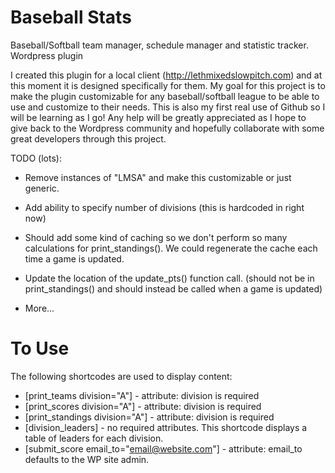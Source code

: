 Baseball Stats
==============

Baseball/Softball team manager, schedule manager and statistic tracker. Wordpress plugin

I created this plugin for a local client (http://lethmixedslowpitch.com) and at this moment it is designed specifically for them. My goal for this project is to make the plugin customizable for any baseball/softball league to be able to use and customize to their needs. This is also my first real use of Github so I will be learning as I go! Any help will be greatly appreciated as I hope to give back to the Wordpress community and hopefully collaborate with some great developers through this project.

TODO (lots):

* Remove instances of "LMSA" and make this customizable or just generic.
* Add ability to specify number of divisions (this is hardcoded in right now)
* Should add some kind of caching so we don't perform so many calculations for print_standings(). We could regenerate the cache each time a game is updated.
* Update the location of the update_pts() function call. (should not be in print_standings() and should instead be called when a game is updated)

* More...

To Use
======

The following shortcodes are used to display content:

* [print_teams division="A"] - attribute: division is required
* [print_scores division="A"] - attribute: division is required
* [print_standings division="A"] - attribute: division is required
* [division_leaders] - no required attributes. This shortcode displays a table of leaders for each division.
* [submit_score email_to="email@website.com"] - attribute: email_to defaults to the WP site admin.